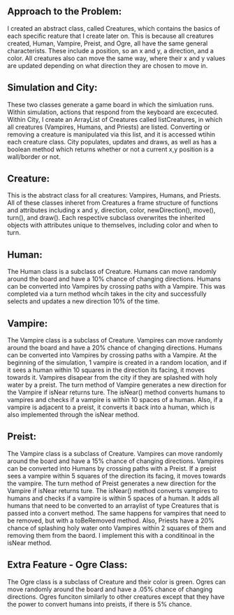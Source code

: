 Approach to the Problem:
-----
I created an abstract class, called Creatures, which contains the basics of each specific reature that I create later on. This is because all creatures created, Human, Vampire, Preist, and Ogre, all have the same general characterists. These include a position, so an x and y, a direction, and a color. All creatures also can move the same way, where their x and y values are updated depending on what direction they are chosen to move in.

Simulation and City:
-----
These two classes generate a game board in which the simluation runs. Within simulation, actions that respond from the keyboard are excecuted. Within City, I create an ArrayList of Creatures called listCreatures, in which all creatures (Vampires, Humans, and Priests) are listed. Converting or removing a creature is manipulated via this list, and it is accessed wtihin each creature class. City populates, updates and draws, as well as has a boolean method which returns whether or not a current x,y position is a wall/border or not.

Creature:
-----
This is the abstract class for all creatures: Vampires, Humans, and Priests. All of these classes inheret from Creatures a frame structure of functions and attributes including x and y, direction, color, newDirection(), move(), turn(), and draw(). Each respective subclass overwrites the inherited objects with attributes unique to themselves, including color and when to turn.

Human:
-----
The Human class is a subclass of Creature. Humans can move randomly around the board and have a 10% chance of changing directions. Humans can be converted into Vampires by crossing paths with a Vampire. This was completed via a turn method whcih takes in the city and successfully selects and updates a new direction 10% of the time.

Vampire:
-----
The Vampire class is a subclass of Creature. Vampires can move randomly around the board and have a 20% chance of changing directions. Humans can be converted into Vampires by crossing paths with a Vampire. At the beginning of the simulation, 1 vampire is created in a random location, and if it sees a human within 10 squares in the direction its facing, it moves towards it. Vampires disapear from the city if they are splashed with holy water by a preist. The turn method of Vampire generates a new direction for the Vampire if isNear returns ture. The isNear() method converts humans to vampires and checks if a vampire is within 10 spaces of a human. Also, if a vampire is adjacent to a preist, it converts it back into a human, which is also implemented through the isNear method. 

Preist:
-----
The Vampire class is a subclass of Creature. Vampires can move randomly around the board and have a 15% chance of changing directions. Vampires can be converted into Humans by crossing paths with a Preist. If a preist sees a vampire within 5 squares of the direction its facing, it moves towards the vampire. The turn method of Preist generates a new direction for the Vampire if isNear returns ture. The isNear() method converts vampires to humans and checks if a vampire is within 5 spaces of a human. It adds all humans that need to be converted to an arraylist of type Creatures that is passed into a convert method. The same happens for vampires that need to be removed, but with a toBeRemoved method. Also, Priests have a 20% chance of splashing holy water onto Vampires within 2 squares of them and removing them from the baord. I implement this with a conditinoal in the isNear method. 
 
 Extra Feature - Ogre Class:
-----
The Ogre class is a subclass of Creature and their color is green. Ogres can move randomly around the board and have a .05% chance of changing directions. Ogres funciton similarly to other creatures except that they have the power to convert humans into preists, if there is 5% chance. 
